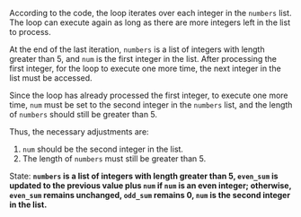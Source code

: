 According to the code, the loop iterates over each integer in the `numbers` list. The loop can execute again as long as there are more integers left in the list to process. 

At the end of the last iteration, `numbers` is a list of integers with length greater than 5, and `num` is the first integer in the list. After processing the first integer, for the loop to execute one more time, the next integer in the list must be accessed.

Since the loop has already processed the first integer, to execute one more time, `num` must be set to the second integer in the `numbers` list, and the length of `numbers` should still be greater than 5. 

Thus, the necessary adjustments are:
1. `num` should be the second integer in the list.
2. The length of `numbers` must still be greater than 5.

State: **`numbers` is a list of integers with length greater than 5, `even_sum` is updated to the previous value plus `num` if `num` is an even integer; otherwise, `even_sum` remains unchanged, `odd_sum` remains 0, `num` is the second integer in the list.**